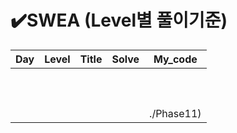 

# ✔️SWEA (Level별 풀이기준)



| Day  | Level | Title | Solve |  My_code   |
| :--: | :---: | :---: | :---: | :--------: |
|      |       |       |       |            |
|      |       |       |       |            |
|      |       |       |       |            |
|      |       |       |       |            |
|      |       |       |       |            |
|      |       |       |       |            |
|      |       |       |       |            |
|      |       |       |       |            |
|      |       |       |       |            |
|      |       |       |       |            |
|      |       |       |       | ./Phase11) |

